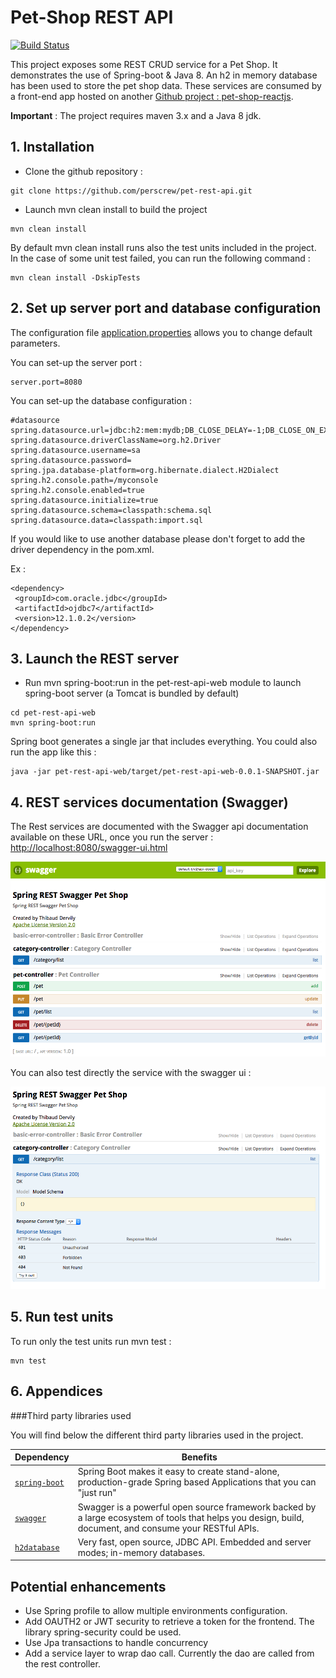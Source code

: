 # Pet-Shop REST API

[![Build Status](https://travis-ci.org/perscrew/pet-rest-api.svg?branch=master)](https://travis-ci.org/perscrew/pet-rest-api)

This project exposes some REST CRUD service for a Pet Shop.
It demonstrates the use of Spring-boot & Java 8.
An h2 in memory database has been used to store the pet shop data.
These services are consumed  by a front-end app hosted on another [Github project : pet-shop-reactjs](https://github.com/perscrew/pet-shop-reactjs).

**Important** : The project requires maven 3.x and a Java 8 jdk.

## 1. Installation

* Clone the github repository :
```
git clone https://github.com/perscrew/pet-rest-api.git

```

* Launch mvn clean install to build the project
```
mvn clean install
```
By default mvn clean install runs also the test units included in the project.
In the case of some unit test failed, you can run the following command :
```
mvn clean install -DskipTests
```

## 2. Set up server port and database configuration
The configuration file [application.properties](/pet-rest-api-core/src/main/resources/application.properties) allows you to change default parameters.

You can set-up the server port :
```
server.port=8080
```
You can set-up the database configuration :
```
#datasource
spring.datasource.url=jdbc:h2:mem:mydb;DB_CLOSE_DELAY=-1;DB_CLOSE_ON_EXIT=FALSE
spring.datasource.driverClassName=org.h2.Driver
spring.datasource.username=sa
spring.datasource.password=
spring.jpa.database-platform=org.hibernate.dialect.H2Dialect
spring.h2.console.path=/myconsole
spring.h2.console.enabled=true
spring.datasource.initialize=true
spring.datasource.schema=classpath:schema.sql
spring.datasource.data=classpath:import.sql
```
If you would like to use another database please don't forget to add the driver dependency in the pom.xml.

Ex :
```
<dependency>
 <groupId>com.oracle.jdbc</groupId>
 <artifactId>ojdbc7</artifactId>
 <version>12.1.0.2</version>
</dependency>
```

## 3. Launch the REST server

* Run mvn spring-boot:run in the pet-rest-api-web module to launch spring-boot server (a Tomcat is bundled by default)
```
cd pet-rest-api-web
mvn spring-boot:run
```
Spring boot generates a single jar that includes everything. You could also run the app like this :
```
java -jar pet-rest-api-web/target/pet-rest-api-web-0.0.1-SNAPSHOT.jar
```

## 4. REST services documentation (Swagger)
The Rest services are documented with the Swagger api documentation available on these URL, once you run the server : [http://localhost:8080/swagger-ui.html](http://localhost:8080/swagger-ui.html)

![swagger rest api](/docs/pet_shop_rest_api.png)

You can also test directly the service with the swagger ui :

![swagger rest api](/docs/pet_shop_rest_api_test.png)

## 5. Run test units
To run only the test units run mvn test :
```
mvn test
```

## 6. Appendices

###Third party libraries used

You will find below the different third party libraries used in the project.

|Dependency|Benefits|
|-------|--------|
|[`spring-boot`](https://projects.spring.io/spring-boot/)|Spring Boot makes it easy to create stand-alone, production-grade Spring based Applications that you can "just run"|
|[`swagger`](http://swagger.io/)|Swagger is a powerful open source framework backed by a large ecosystem of tools that helps you design, build, document, and consume your RESTful APIs.|
|[`h2database`](http://www.h2database.com/html/main.html)|Very fast, open source, JDBC API. Embedded and server modes; in-memory databases.|

## Potential enhancements
- Use Spring profile to allow multiple environments configuration.
- Add OAUTH2 or JWT security to retrieve a token for the frontend. The library spring-security could be used.
- Use Jpa transactions to handle concurrency
- Add a service layer to wrap dao call. Currently the dao are called from the rest controller.

